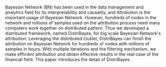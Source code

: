 Bayesian Network (BN) has been used in the data management and analytics field for its interpretability and causality, and Attribution is the important usage of Bayesian Network.
However, hundreds of nodes in the network and millions of samples used on the attribution process need many computers work together on distributed pattern.
Thus we developed a distributed framework, named DistriBayes, for big scale Bayesian Network's attribution. Leveraging the distributed cluster, DistriBayes can finish the attribution on Bayesian Network for hundreds of nodes with millions of samples in hours. With multiple iterations and the filtering mechanism, we make efficient attribution and obtain effective results in the real case of the financial field. This paper introduces the detail of DistriBayes.
